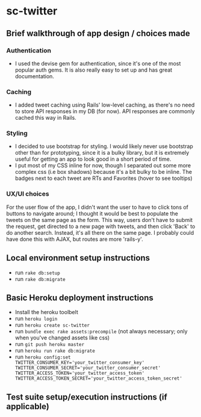 # sc-twitter

## Brief walkthrough of app design / choices made

### Authentication

- I used the devise gem for authentication, since it's one of the most popular auth gems. It is also really easy to set up and has great documentation.

### Caching

- I added tweet caching using Rails' low-level caching, as there's no need to store API responses in my DB (for now). API responses are commonly cached this way in Rails.

### Styling

- I decided to use bootstrap for styling. I would likely never use bootstrap other than for prototyping, since it is a bulky library, but it is extremely useful for getting an app to look good in a short period of time.
- I put most of my CSS inline for now, though I separated out some more complex css (i.e box shadows) because it's a bit bulky to be inline. The badges next to each tweet are RTs and Favorites (hover to see tooltips)

### UX/UI choices

For the user flow of the app, I didn't want the user to have to click tons of buttons to navigate around; I thought it would be best to populate the tweets on the same page as the form. This way, users don't have to submit the request, get directed to a new page with tweets, and then click 'Back' to do another search. Instead, it's all there on the same page. I probably could have done this with AJAX, but routes are more 'rails-y'.

## Local environment setup instructions
- run `rake db:setup`
- run `rake db:migrate`

## Basic Heroku deployment instructions
- Install the heroku toolbelt
- run `heroku login`
- run `heroku create sc-twitter`
- run `bundle exec rake assets:precompile` (not always necessary; only when you've changed assets like css)
- run `git push heroku master`
- run `heroku run rake db:migrate`
- run `heroku config:set TWITTER_CONSUMER_KEY='your_twitter_consumer_key' TWITTER_CONSUMER_SECRET='your_twitter_consumer_secret' TWITTER_ACCESS_TOKEN='your_twitter_access_token' TWITTER_ACCESS_TOKEN_SECRET='your_twitter_access_token_secret'`

## Test suite setup/execution instructions (if applicable)